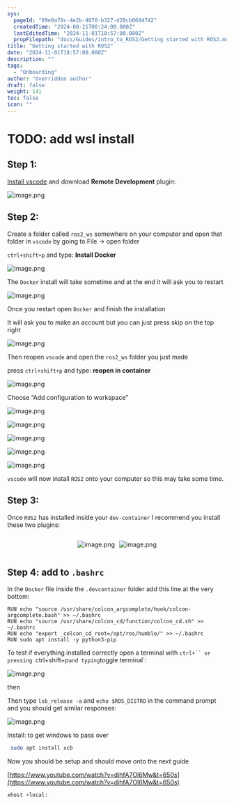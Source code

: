 ```yaml
---
sys:
  pageId: "89e0a78c-4e2b-4070-b327-d28cb0694742"
  createdTime: "2024-08-21T00:24:00.000Z"
  lastEditedTime: "2024-11-01T18:57:00.000Z"
  propFilepath: "docs/Guides/intro_to_ROS2/Getting started with ROS2.md"
title: "Getting started with ROS2"
date: "2024-11-01T18:57:00.000Z"
description: ""
tags:
  - "Onboarding"
author: "Overridden author"
draft: false
weight: 141
toc: false
icon: ""
---
```


# TODO: add wsl install

## Step 1:

[Install vscode](https://code.visualstudio.com/download) and download **Remote Development** plugin:

![image.png](https://prod-files-secure.s3.us-west-2.amazonaws.com/d518164a-d88e-44d1-a4ee-3adb3bd8bce0/efb52993-1881-4a40-b95e-6f020334f022/image.png?X-Amz-Algorithm=AWS4-HMAC-SHA256&X-Amz-Content-Sha256=UNSIGNED-PAYLOAD&X-Amz-Credential=ASIAZI2LB466TU3QUBTF%2F20250303%2Fus-west-2%2Fs3%2Faws4_request&X-Amz-Date=20250303T121445Z&X-Amz-Expires=3600&X-Amz-Security-Token=IQoJb3JpZ2luX2VjEJv%2F%2F%2F%2F%2F%2F%2F%2F%2F%2FwEaCXVzLXdlc3QtMiJHMEUCIFZxdQLVGd3SVoD5%2FkcAcJS%2BtX7sOZQRhoOJCBadM%2F%2B4AiEAp8ksoXVZJeO1WpILpldO3g7lsoNcpkJc5ldIGQ2LVigqiAQI1P%2F%2F%2F%2F%2F%2F%2F%2F%2F%2FARAAGgw2Mzc0MjMxODM4MDUiDDc%2BC%2FeGXVbBcGNKoircA5D5lxDLTyKuoSQT6rGYmM4EU32mVbsOqqSuJeJJQ%2BO%2FtILpBYXjFfLo4GpflT0ye0dJlmgtEnpksBlsfRqqeBnklmXdrmopxtc2SmK5ALbsXiCTh50Os6TgMFwsyMH0%2FxTOPHSgZgzd9Oi1ud5ndckZJCyqCf7Kesqvli1EXuEgP%2BKSKYem96UMIy7TrYAPtlmsY5oNOoyctLZicIN2%2Br1RD%2BWa%2Boog0qJAcqyNKp%2F1Y0RstkN5k8Fn2TrSivZFnY6hf1uyK5o0Kp6CxNDncmK%2FCMsb9ieHJca%2B6lFDM2bRrhCHKBxEeyKLZK0Ms5YDTaPrsiAig%2BALdLrDxM4Qn0NpcQ7RwIbu%2FAPIz6pehgOqbzaPsNYIJmq8OdVzoFM4TIfRlHZD2OqgncdIXmh4ugDAa5uMZwAC0WeBtzrwYnhgx8NspH6B%2F9Z%2F4KLd08ty3Oly88QASaAEtCOgmRNxNr%2FAaro6Hf08W5Dq%2BbgpaQVqDevBrSv8VEroCiLu9xSrMqLxpOXt%2FbyiXFYOxJ33PutuuYvKQQrt56qPllCNX%2BlCGBnLiiJ8dmQhOlwig27KpR7nbWhR0bokMrq1GG4OPxi6Cdj%2Bjs1UV6yoiuUS1fXBJ9KWiQ7k%2BWvWB4u2MKWclr4GOqUBk0QplTiLz2iOyiEFsOxUeRLWTZbEF5oUm0NO1gJW1B72n5jKhOAnt%2BjLGl%2BcFmwNXeJKtRjYtX1ZRRxB5DLskJkcyPKgZgDiJvFgEiHU3Mbnzgly4jOa%2Fa5iUB6RNgBFWvLcMu7UfFlLJMt1YaEs%2FmNuC4bHjryDiWDY8sb5b59geef1bLsNjXt0dfjTBGLx9VlwfOUiZI10ErAvgL1gvJqWuus8&X-Amz-Signature=60cc74046d5c665f68e80deab96ac03489829b0a41224d8c29051b7b900bf97f&X-Amz-SignedHeaders=host&x-id=GetObject)

## Step 2:

Create a folder called `ros2_ws` somewhere on your computer and open that folder in `vscode` by going to File → open folder 

`ctrl+shift+p` and type: **Install Docker**

![image.png](https://prod-files-secure.s3.us-west-2.amazonaws.com/d518164a-d88e-44d1-a4ee-3adb3bd8bce0/2269dc0e-1cd5-47ff-bceb-c04ad9b2eab0/image.png?X-Amz-Algorithm=AWS4-HMAC-SHA256&X-Amz-Content-Sha256=UNSIGNED-PAYLOAD&X-Amz-Credential=ASIAZI2LB466TU3QUBTF%2F20250303%2Fus-west-2%2Fs3%2Faws4_request&X-Amz-Date=20250303T121445Z&X-Amz-Expires=3600&X-Amz-Security-Token=IQoJb3JpZ2luX2VjEJv%2F%2F%2F%2F%2F%2F%2F%2F%2F%2FwEaCXVzLXdlc3QtMiJHMEUCIFZxdQLVGd3SVoD5%2FkcAcJS%2BtX7sOZQRhoOJCBadM%2F%2B4AiEAp8ksoXVZJeO1WpILpldO3g7lsoNcpkJc5ldIGQ2LVigqiAQI1P%2F%2F%2F%2F%2F%2F%2F%2F%2F%2FARAAGgw2Mzc0MjMxODM4MDUiDDc%2BC%2FeGXVbBcGNKoircA5D5lxDLTyKuoSQT6rGYmM4EU32mVbsOqqSuJeJJQ%2BO%2FtILpBYXjFfLo4GpflT0ye0dJlmgtEnpksBlsfRqqeBnklmXdrmopxtc2SmK5ALbsXiCTh50Os6TgMFwsyMH0%2FxTOPHSgZgzd9Oi1ud5ndckZJCyqCf7Kesqvli1EXuEgP%2BKSKYem96UMIy7TrYAPtlmsY5oNOoyctLZicIN2%2Br1RD%2BWa%2Boog0qJAcqyNKp%2F1Y0RstkN5k8Fn2TrSivZFnY6hf1uyK5o0Kp6CxNDncmK%2FCMsb9ieHJca%2B6lFDM2bRrhCHKBxEeyKLZK0Ms5YDTaPrsiAig%2BALdLrDxM4Qn0NpcQ7RwIbu%2FAPIz6pehgOqbzaPsNYIJmq8OdVzoFM4TIfRlHZD2OqgncdIXmh4ugDAa5uMZwAC0WeBtzrwYnhgx8NspH6B%2F9Z%2F4KLd08ty3Oly88QASaAEtCOgmRNxNr%2FAaro6Hf08W5Dq%2BbgpaQVqDevBrSv8VEroCiLu9xSrMqLxpOXt%2FbyiXFYOxJ33PutuuYvKQQrt56qPllCNX%2BlCGBnLiiJ8dmQhOlwig27KpR7nbWhR0bokMrq1GG4OPxi6Cdj%2Bjs1UV6yoiuUS1fXBJ9KWiQ7k%2BWvWB4u2MKWclr4GOqUBk0QplTiLz2iOyiEFsOxUeRLWTZbEF5oUm0NO1gJW1B72n5jKhOAnt%2BjLGl%2BcFmwNXeJKtRjYtX1ZRRxB5DLskJkcyPKgZgDiJvFgEiHU3Mbnzgly4jOa%2Fa5iUB6RNgBFWvLcMu7UfFlLJMt1YaEs%2FmNuC4bHjryDiWDY8sb5b59geef1bLsNjXt0dfjTBGLx9VlwfOUiZI10ErAvgL1gvJqWuus8&X-Amz-Signature=cd8e1d87612dd09bddeefd32aaa6d86944415516153a7c36d286cde4a08d3927&X-Amz-SignedHeaders=host&x-id=GetObject)

The `Docker` install will take sometime and at the end it will ask you to restart

![image.png](https://prod-files-secure.s3.us-west-2.amazonaws.com/d518164a-d88e-44d1-a4ee-3adb3bd8bce0/ed233f78-be33-4b1f-b89c-9c346c0e961e/image.png?X-Amz-Algorithm=AWS4-HMAC-SHA256&X-Amz-Content-Sha256=UNSIGNED-PAYLOAD&X-Amz-Credential=ASIAZI2LB466TU3QUBTF%2F20250303%2Fus-west-2%2Fs3%2Faws4_request&X-Amz-Date=20250303T121445Z&X-Amz-Expires=3600&X-Amz-Security-Token=IQoJb3JpZ2luX2VjEJv%2F%2F%2F%2F%2F%2F%2F%2F%2F%2FwEaCXVzLXdlc3QtMiJHMEUCIFZxdQLVGd3SVoD5%2FkcAcJS%2BtX7sOZQRhoOJCBadM%2F%2B4AiEAp8ksoXVZJeO1WpILpldO3g7lsoNcpkJc5ldIGQ2LVigqiAQI1P%2F%2F%2F%2F%2F%2F%2F%2F%2F%2FARAAGgw2Mzc0MjMxODM4MDUiDDc%2BC%2FeGXVbBcGNKoircA5D5lxDLTyKuoSQT6rGYmM4EU32mVbsOqqSuJeJJQ%2BO%2FtILpBYXjFfLo4GpflT0ye0dJlmgtEnpksBlsfRqqeBnklmXdrmopxtc2SmK5ALbsXiCTh50Os6TgMFwsyMH0%2FxTOPHSgZgzd9Oi1ud5ndckZJCyqCf7Kesqvli1EXuEgP%2BKSKYem96UMIy7TrYAPtlmsY5oNOoyctLZicIN2%2Br1RD%2BWa%2Boog0qJAcqyNKp%2F1Y0RstkN5k8Fn2TrSivZFnY6hf1uyK5o0Kp6CxNDncmK%2FCMsb9ieHJca%2B6lFDM2bRrhCHKBxEeyKLZK0Ms5YDTaPrsiAig%2BALdLrDxM4Qn0NpcQ7RwIbu%2FAPIz6pehgOqbzaPsNYIJmq8OdVzoFM4TIfRlHZD2OqgncdIXmh4ugDAa5uMZwAC0WeBtzrwYnhgx8NspH6B%2F9Z%2F4KLd08ty3Oly88QASaAEtCOgmRNxNr%2FAaro6Hf08W5Dq%2BbgpaQVqDevBrSv8VEroCiLu9xSrMqLxpOXt%2FbyiXFYOxJ33PutuuYvKQQrt56qPllCNX%2BlCGBnLiiJ8dmQhOlwig27KpR7nbWhR0bokMrq1GG4OPxi6Cdj%2Bjs1UV6yoiuUS1fXBJ9KWiQ7k%2BWvWB4u2MKWclr4GOqUBk0QplTiLz2iOyiEFsOxUeRLWTZbEF5oUm0NO1gJW1B72n5jKhOAnt%2BjLGl%2BcFmwNXeJKtRjYtX1ZRRxB5DLskJkcyPKgZgDiJvFgEiHU3Mbnzgly4jOa%2Fa5iUB6RNgBFWvLcMu7UfFlLJMt1YaEs%2FmNuC4bHjryDiWDY8sb5b59geef1bLsNjXt0dfjTBGLx9VlwfOUiZI10ErAvgL1gvJqWuus8&X-Amz-Signature=68dda057591395589f1ca1cd24fd37e9f1c3322fac54e0ed29aea2285f222ba3&X-Amz-SignedHeaders=host&x-id=GetObject)

Once you restart open `Docker` and finish the installation

It will ask you to make an account but you can just press skip on the top right

![image.png](https://prod-files-secure.s3.us-west-2.amazonaws.com/d518164a-d88e-44d1-a4ee-3adb3bd8bce0/21010ad9-1659-4fd9-9f59-9932a09b2a3d/image.png?X-Amz-Algorithm=AWS4-HMAC-SHA256&X-Amz-Content-Sha256=UNSIGNED-PAYLOAD&X-Amz-Credential=ASIAZI2LB466TU3QUBTF%2F20250303%2Fus-west-2%2Fs3%2Faws4_request&X-Amz-Date=20250303T121445Z&X-Amz-Expires=3600&X-Amz-Security-Token=IQoJb3JpZ2luX2VjEJv%2F%2F%2F%2F%2F%2F%2F%2F%2F%2FwEaCXVzLXdlc3QtMiJHMEUCIFZxdQLVGd3SVoD5%2FkcAcJS%2BtX7sOZQRhoOJCBadM%2F%2B4AiEAp8ksoXVZJeO1WpILpldO3g7lsoNcpkJc5ldIGQ2LVigqiAQI1P%2F%2F%2F%2F%2F%2F%2F%2F%2F%2FARAAGgw2Mzc0MjMxODM4MDUiDDc%2BC%2FeGXVbBcGNKoircA5D5lxDLTyKuoSQT6rGYmM4EU32mVbsOqqSuJeJJQ%2BO%2FtILpBYXjFfLo4GpflT0ye0dJlmgtEnpksBlsfRqqeBnklmXdrmopxtc2SmK5ALbsXiCTh50Os6TgMFwsyMH0%2FxTOPHSgZgzd9Oi1ud5ndckZJCyqCf7Kesqvli1EXuEgP%2BKSKYem96UMIy7TrYAPtlmsY5oNOoyctLZicIN2%2Br1RD%2BWa%2Boog0qJAcqyNKp%2F1Y0RstkN5k8Fn2TrSivZFnY6hf1uyK5o0Kp6CxNDncmK%2FCMsb9ieHJca%2B6lFDM2bRrhCHKBxEeyKLZK0Ms5YDTaPrsiAig%2BALdLrDxM4Qn0NpcQ7RwIbu%2FAPIz6pehgOqbzaPsNYIJmq8OdVzoFM4TIfRlHZD2OqgncdIXmh4ugDAa5uMZwAC0WeBtzrwYnhgx8NspH6B%2F9Z%2F4KLd08ty3Oly88QASaAEtCOgmRNxNr%2FAaro6Hf08W5Dq%2BbgpaQVqDevBrSv8VEroCiLu9xSrMqLxpOXt%2FbyiXFYOxJ33PutuuYvKQQrt56qPllCNX%2BlCGBnLiiJ8dmQhOlwig27KpR7nbWhR0bokMrq1GG4OPxi6Cdj%2Bjs1UV6yoiuUS1fXBJ9KWiQ7k%2BWvWB4u2MKWclr4GOqUBk0QplTiLz2iOyiEFsOxUeRLWTZbEF5oUm0NO1gJW1B72n5jKhOAnt%2BjLGl%2BcFmwNXeJKtRjYtX1ZRRxB5DLskJkcyPKgZgDiJvFgEiHU3Mbnzgly4jOa%2Fa5iUB6RNgBFWvLcMu7UfFlLJMt1YaEs%2FmNuC4bHjryDiWDY8sb5b59geef1bLsNjXt0dfjTBGLx9VlwfOUiZI10ErAvgL1gvJqWuus8&X-Amz-Signature=9621d30f26e23cab55b76e76cbc03dda9bf3733e4ff42e2beb92a8da90a54e55&X-Amz-SignedHeaders=host&x-id=GetObject)

Then reopen `vscode` and open the `ros2_ws` folder you just made

press `ctrl+shift+p` and type: **reopen in container**

![image.png](https://prod-files-secure.s3.us-west-2.amazonaws.com/d518164a-d88e-44d1-a4ee-3adb3bd8bce0/4e93b8c2-41ad-488c-8095-c74205196118/image.png?X-Amz-Algorithm=AWS4-HMAC-SHA256&X-Amz-Content-Sha256=UNSIGNED-PAYLOAD&X-Amz-Credential=ASIAZI2LB466TU3QUBTF%2F20250303%2Fus-west-2%2Fs3%2Faws4_request&X-Amz-Date=20250303T121445Z&X-Amz-Expires=3600&X-Amz-Security-Token=IQoJb3JpZ2luX2VjEJv%2F%2F%2F%2F%2F%2F%2F%2F%2F%2FwEaCXVzLXdlc3QtMiJHMEUCIFZxdQLVGd3SVoD5%2FkcAcJS%2BtX7sOZQRhoOJCBadM%2F%2B4AiEAp8ksoXVZJeO1WpILpldO3g7lsoNcpkJc5ldIGQ2LVigqiAQI1P%2F%2F%2F%2F%2F%2F%2F%2F%2F%2FARAAGgw2Mzc0MjMxODM4MDUiDDc%2BC%2FeGXVbBcGNKoircA5D5lxDLTyKuoSQT6rGYmM4EU32mVbsOqqSuJeJJQ%2BO%2FtILpBYXjFfLo4GpflT0ye0dJlmgtEnpksBlsfRqqeBnklmXdrmopxtc2SmK5ALbsXiCTh50Os6TgMFwsyMH0%2FxTOPHSgZgzd9Oi1ud5ndckZJCyqCf7Kesqvli1EXuEgP%2BKSKYem96UMIy7TrYAPtlmsY5oNOoyctLZicIN2%2Br1RD%2BWa%2Boog0qJAcqyNKp%2F1Y0RstkN5k8Fn2TrSivZFnY6hf1uyK5o0Kp6CxNDncmK%2FCMsb9ieHJca%2B6lFDM2bRrhCHKBxEeyKLZK0Ms5YDTaPrsiAig%2BALdLrDxM4Qn0NpcQ7RwIbu%2FAPIz6pehgOqbzaPsNYIJmq8OdVzoFM4TIfRlHZD2OqgncdIXmh4ugDAa5uMZwAC0WeBtzrwYnhgx8NspH6B%2F9Z%2F4KLd08ty3Oly88QASaAEtCOgmRNxNr%2FAaro6Hf08W5Dq%2BbgpaQVqDevBrSv8VEroCiLu9xSrMqLxpOXt%2FbyiXFYOxJ33PutuuYvKQQrt56qPllCNX%2BlCGBnLiiJ8dmQhOlwig27KpR7nbWhR0bokMrq1GG4OPxi6Cdj%2Bjs1UV6yoiuUS1fXBJ9KWiQ7k%2BWvWB4u2MKWclr4GOqUBk0QplTiLz2iOyiEFsOxUeRLWTZbEF5oUm0NO1gJW1B72n5jKhOAnt%2BjLGl%2BcFmwNXeJKtRjYtX1ZRRxB5DLskJkcyPKgZgDiJvFgEiHU3Mbnzgly4jOa%2Fa5iUB6RNgBFWvLcMu7UfFlLJMt1YaEs%2FmNuC4bHjryDiWDY8sb5b59geef1bLsNjXt0dfjTBGLx9VlwfOUiZI10ErAvgL1gvJqWuus8&X-Amz-Signature=7038406670f8afae27bb4a9e09e25bb2140197033de581a69620203f4677cda2&X-Amz-SignedHeaders=host&x-id=GetObject)

Choose “Add configuration to workspace”

![image.png](https://prod-files-secure.s3.us-west-2.amazonaws.com/d518164a-d88e-44d1-a4ee-3adb3bd8bce0/9560b282-5060-4989-ba37-97e7b2c22476/image.png?X-Amz-Algorithm=AWS4-HMAC-SHA256&X-Amz-Content-Sha256=UNSIGNED-PAYLOAD&X-Amz-Credential=ASIAZI2LB466TU3QUBTF%2F20250303%2Fus-west-2%2Fs3%2Faws4_request&X-Amz-Date=20250303T121445Z&X-Amz-Expires=3600&X-Amz-Security-Token=IQoJb3JpZ2luX2VjEJv%2F%2F%2F%2F%2F%2F%2F%2F%2F%2FwEaCXVzLXdlc3QtMiJHMEUCIFZxdQLVGd3SVoD5%2FkcAcJS%2BtX7sOZQRhoOJCBadM%2F%2B4AiEAp8ksoXVZJeO1WpILpldO3g7lsoNcpkJc5ldIGQ2LVigqiAQI1P%2F%2F%2F%2F%2F%2F%2F%2F%2F%2FARAAGgw2Mzc0MjMxODM4MDUiDDc%2BC%2FeGXVbBcGNKoircA5D5lxDLTyKuoSQT6rGYmM4EU32mVbsOqqSuJeJJQ%2BO%2FtILpBYXjFfLo4GpflT0ye0dJlmgtEnpksBlsfRqqeBnklmXdrmopxtc2SmK5ALbsXiCTh50Os6TgMFwsyMH0%2FxTOPHSgZgzd9Oi1ud5ndckZJCyqCf7Kesqvli1EXuEgP%2BKSKYem96UMIy7TrYAPtlmsY5oNOoyctLZicIN2%2Br1RD%2BWa%2Boog0qJAcqyNKp%2F1Y0RstkN5k8Fn2TrSivZFnY6hf1uyK5o0Kp6CxNDncmK%2FCMsb9ieHJca%2B6lFDM2bRrhCHKBxEeyKLZK0Ms5YDTaPrsiAig%2BALdLrDxM4Qn0NpcQ7RwIbu%2FAPIz6pehgOqbzaPsNYIJmq8OdVzoFM4TIfRlHZD2OqgncdIXmh4ugDAa5uMZwAC0WeBtzrwYnhgx8NspH6B%2F9Z%2F4KLd08ty3Oly88QASaAEtCOgmRNxNr%2FAaro6Hf08W5Dq%2BbgpaQVqDevBrSv8VEroCiLu9xSrMqLxpOXt%2FbyiXFYOxJ33PutuuYvKQQrt56qPllCNX%2BlCGBnLiiJ8dmQhOlwig27KpR7nbWhR0bokMrq1GG4OPxi6Cdj%2Bjs1UV6yoiuUS1fXBJ9KWiQ7k%2BWvWB4u2MKWclr4GOqUBk0QplTiLz2iOyiEFsOxUeRLWTZbEF5oUm0NO1gJW1B72n5jKhOAnt%2BjLGl%2BcFmwNXeJKtRjYtX1ZRRxB5DLskJkcyPKgZgDiJvFgEiHU3Mbnzgly4jOa%2Fa5iUB6RNgBFWvLcMu7UfFlLJMt1YaEs%2FmNuC4bHjryDiWDY8sb5b59geef1bLsNjXt0dfjTBGLx9VlwfOUiZI10ErAvgL1gvJqWuus8&X-Amz-Signature=66e8a9b2d398ed4c10a89a31e9f96bbe3f573b11117ebf76f3d669d13ad5d281&X-Amz-SignedHeaders=host&x-id=GetObject)

![image.png](https://prod-files-secure.s3.us-west-2.amazonaws.com/d518164a-d88e-44d1-a4ee-3adb3bd8bce0/2ee63f81-886b-48e8-a553-dc6e5eac99e4/image.png?X-Amz-Algorithm=AWS4-HMAC-SHA256&X-Amz-Content-Sha256=UNSIGNED-PAYLOAD&X-Amz-Credential=ASIAZI2LB466TU3QUBTF%2F20250303%2Fus-west-2%2Fs3%2Faws4_request&X-Amz-Date=20250303T121445Z&X-Amz-Expires=3600&X-Amz-Security-Token=IQoJb3JpZ2luX2VjEJv%2F%2F%2F%2F%2F%2F%2F%2F%2F%2FwEaCXVzLXdlc3QtMiJHMEUCIFZxdQLVGd3SVoD5%2FkcAcJS%2BtX7sOZQRhoOJCBadM%2F%2B4AiEAp8ksoXVZJeO1WpILpldO3g7lsoNcpkJc5ldIGQ2LVigqiAQI1P%2F%2F%2F%2F%2F%2F%2F%2F%2F%2FARAAGgw2Mzc0MjMxODM4MDUiDDc%2BC%2FeGXVbBcGNKoircA5D5lxDLTyKuoSQT6rGYmM4EU32mVbsOqqSuJeJJQ%2BO%2FtILpBYXjFfLo4GpflT0ye0dJlmgtEnpksBlsfRqqeBnklmXdrmopxtc2SmK5ALbsXiCTh50Os6TgMFwsyMH0%2FxTOPHSgZgzd9Oi1ud5ndckZJCyqCf7Kesqvli1EXuEgP%2BKSKYem96UMIy7TrYAPtlmsY5oNOoyctLZicIN2%2Br1RD%2BWa%2Boog0qJAcqyNKp%2F1Y0RstkN5k8Fn2TrSivZFnY6hf1uyK5o0Kp6CxNDncmK%2FCMsb9ieHJca%2B6lFDM2bRrhCHKBxEeyKLZK0Ms5YDTaPrsiAig%2BALdLrDxM4Qn0NpcQ7RwIbu%2FAPIz6pehgOqbzaPsNYIJmq8OdVzoFM4TIfRlHZD2OqgncdIXmh4ugDAa5uMZwAC0WeBtzrwYnhgx8NspH6B%2F9Z%2F4KLd08ty3Oly88QASaAEtCOgmRNxNr%2FAaro6Hf08W5Dq%2BbgpaQVqDevBrSv8VEroCiLu9xSrMqLxpOXt%2FbyiXFYOxJ33PutuuYvKQQrt56qPllCNX%2BlCGBnLiiJ8dmQhOlwig27KpR7nbWhR0bokMrq1GG4OPxi6Cdj%2Bjs1UV6yoiuUS1fXBJ9KWiQ7k%2BWvWB4u2MKWclr4GOqUBk0QplTiLz2iOyiEFsOxUeRLWTZbEF5oUm0NO1gJW1B72n5jKhOAnt%2BjLGl%2BcFmwNXeJKtRjYtX1ZRRxB5DLskJkcyPKgZgDiJvFgEiHU3Mbnzgly4jOa%2Fa5iUB6RNgBFWvLcMu7UfFlLJMt1YaEs%2FmNuC4bHjryDiWDY8sb5b59geef1bLsNjXt0dfjTBGLx9VlwfOUiZI10ErAvgL1gvJqWuus8&X-Amz-Signature=9999eb432d81d79011abac9ca291c8b25f679a26437bc990a6d2b20cfb2c28f0&X-Amz-SignedHeaders=host&x-id=GetObject)

![image.png](https://prod-files-secure.s3.us-west-2.amazonaws.com/d518164a-d88e-44d1-a4ee-3adb3bd8bce0/ae1580b2-b048-407e-aed9-b584224a7a04/image.png?X-Amz-Algorithm=AWS4-HMAC-SHA256&X-Amz-Content-Sha256=UNSIGNED-PAYLOAD&X-Amz-Credential=ASIAZI2LB466TU3QUBTF%2F20250303%2Fus-west-2%2Fs3%2Faws4_request&X-Amz-Date=20250303T121445Z&X-Amz-Expires=3600&X-Amz-Security-Token=IQoJb3JpZ2luX2VjEJv%2F%2F%2F%2F%2F%2F%2F%2F%2F%2FwEaCXVzLXdlc3QtMiJHMEUCIFZxdQLVGd3SVoD5%2FkcAcJS%2BtX7sOZQRhoOJCBadM%2F%2B4AiEAp8ksoXVZJeO1WpILpldO3g7lsoNcpkJc5ldIGQ2LVigqiAQI1P%2F%2F%2F%2F%2F%2F%2F%2F%2F%2FARAAGgw2Mzc0MjMxODM4MDUiDDc%2BC%2FeGXVbBcGNKoircA5D5lxDLTyKuoSQT6rGYmM4EU32mVbsOqqSuJeJJQ%2BO%2FtILpBYXjFfLo4GpflT0ye0dJlmgtEnpksBlsfRqqeBnklmXdrmopxtc2SmK5ALbsXiCTh50Os6TgMFwsyMH0%2FxTOPHSgZgzd9Oi1ud5ndckZJCyqCf7Kesqvli1EXuEgP%2BKSKYem96UMIy7TrYAPtlmsY5oNOoyctLZicIN2%2Br1RD%2BWa%2Boog0qJAcqyNKp%2F1Y0RstkN5k8Fn2TrSivZFnY6hf1uyK5o0Kp6CxNDncmK%2FCMsb9ieHJca%2B6lFDM2bRrhCHKBxEeyKLZK0Ms5YDTaPrsiAig%2BALdLrDxM4Qn0NpcQ7RwIbu%2FAPIz6pehgOqbzaPsNYIJmq8OdVzoFM4TIfRlHZD2OqgncdIXmh4ugDAa5uMZwAC0WeBtzrwYnhgx8NspH6B%2F9Z%2F4KLd08ty3Oly88QASaAEtCOgmRNxNr%2FAaro6Hf08W5Dq%2BbgpaQVqDevBrSv8VEroCiLu9xSrMqLxpOXt%2FbyiXFYOxJ33PutuuYvKQQrt56qPllCNX%2BlCGBnLiiJ8dmQhOlwig27KpR7nbWhR0bokMrq1GG4OPxi6Cdj%2Bjs1UV6yoiuUS1fXBJ9KWiQ7k%2BWvWB4u2MKWclr4GOqUBk0QplTiLz2iOyiEFsOxUeRLWTZbEF5oUm0NO1gJW1B72n5jKhOAnt%2BjLGl%2BcFmwNXeJKtRjYtX1ZRRxB5DLskJkcyPKgZgDiJvFgEiHU3Mbnzgly4jOa%2Fa5iUB6RNgBFWvLcMu7UfFlLJMt1YaEs%2FmNuC4bHjryDiWDY8sb5b59geef1bLsNjXt0dfjTBGLx9VlwfOUiZI10ErAvgL1gvJqWuus8&X-Amz-Signature=277a9d4d972dc5043953488ffd2a7f95d41b6027a11edc3d609f40cfc7adf27f&X-Amz-SignedHeaders=host&x-id=GetObject)

![image.png](https://prod-files-secure.s3.us-west-2.amazonaws.com/d518164a-d88e-44d1-a4ee-3adb3bd8bce0/53255b28-f75e-430f-b9e3-c0ac8577e42b/image.png?X-Amz-Algorithm=AWS4-HMAC-SHA256&X-Amz-Content-Sha256=UNSIGNED-PAYLOAD&X-Amz-Credential=ASIAZI2LB466TU3QUBTF%2F20250303%2Fus-west-2%2Fs3%2Faws4_request&X-Amz-Date=20250303T121445Z&X-Amz-Expires=3600&X-Amz-Security-Token=IQoJb3JpZ2luX2VjEJv%2F%2F%2F%2F%2F%2F%2F%2F%2F%2FwEaCXVzLXdlc3QtMiJHMEUCIFZxdQLVGd3SVoD5%2FkcAcJS%2BtX7sOZQRhoOJCBadM%2F%2B4AiEAp8ksoXVZJeO1WpILpldO3g7lsoNcpkJc5ldIGQ2LVigqiAQI1P%2F%2F%2F%2F%2F%2F%2F%2F%2F%2FARAAGgw2Mzc0MjMxODM4MDUiDDc%2BC%2FeGXVbBcGNKoircA5D5lxDLTyKuoSQT6rGYmM4EU32mVbsOqqSuJeJJQ%2BO%2FtILpBYXjFfLo4GpflT0ye0dJlmgtEnpksBlsfRqqeBnklmXdrmopxtc2SmK5ALbsXiCTh50Os6TgMFwsyMH0%2FxTOPHSgZgzd9Oi1ud5ndckZJCyqCf7Kesqvli1EXuEgP%2BKSKYem96UMIy7TrYAPtlmsY5oNOoyctLZicIN2%2Br1RD%2BWa%2Boog0qJAcqyNKp%2F1Y0RstkN5k8Fn2TrSivZFnY6hf1uyK5o0Kp6CxNDncmK%2FCMsb9ieHJca%2B6lFDM2bRrhCHKBxEeyKLZK0Ms5YDTaPrsiAig%2BALdLrDxM4Qn0NpcQ7RwIbu%2FAPIz6pehgOqbzaPsNYIJmq8OdVzoFM4TIfRlHZD2OqgncdIXmh4ugDAa5uMZwAC0WeBtzrwYnhgx8NspH6B%2F9Z%2F4KLd08ty3Oly88QASaAEtCOgmRNxNr%2FAaro6Hf08W5Dq%2BbgpaQVqDevBrSv8VEroCiLu9xSrMqLxpOXt%2FbyiXFYOxJ33PutuuYvKQQrt56qPllCNX%2BlCGBnLiiJ8dmQhOlwig27KpR7nbWhR0bokMrq1GG4OPxi6Cdj%2Bjs1UV6yoiuUS1fXBJ9KWiQ7k%2BWvWB4u2MKWclr4GOqUBk0QplTiLz2iOyiEFsOxUeRLWTZbEF5oUm0NO1gJW1B72n5jKhOAnt%2BjLGl%2BcFmwNXeJKtRjYtX1ZRRxB5DLskJkcyPKgZgDiJvFgEiHU3Mbnzgly4jOa%2Fa5iUB6RNgBFWvLcMu7UfFlLJMt1YaEs%2FmNuC4bHjryDiWDY8sb5b59geef1bLsNjXt0dfjTBGLx9VlwfOUiZI10ErAvgL1gvJqWuus8&X-Amz-Signature=b132140ad31badf0d9bb3258a288f58d3423e1e3167a7507dcbbd90ff33eed01&X-Amz-SignedHeaders=host&x-id=GetObject)

![image.png](https://prod-files-secure.s3.us-west-2.amazonaws.com/d518164a-d88e-44d1-a4ee-3adb3bd8bce0/7c562767-5af9-4ffb-97d1-327bcdf4ee00/image.png?X-Amz-Algorithm=AWS4-HMAC-SHA256&X-Amz-Content-Sha256=UNSIGNED-PAYLOAD&X-Amz-Credential=ASIAZI2LB466TU3QUBTF%2F20250303%2Fus-west-2%2Fs3%2Faws4_request&X-Amz-Date=20250303T121445Z&X-Amz-Expires=3600&X-Amz-Security-Token=IQoJb3JpZ2luX2VjEJv%2F%2F%2F%2F%2F%2F%2F%2F%2F%2FwEaCXVzLXdlc3QtMiJHMEUCIFZxdQLVGd3SVoD5%2FkcAcJS%2BtX7sOZQRhoOJCBadM%2F%2B4AiEAp8ksoXVZJeO1WpILpldO3g7lsoNcpkJc5ldIGQ2LVigqiAQI1P%2F%2F%2F%2F%2F%2F%2F%2F%2F%2FARAAGgw2Mzc0MjMxODM4MDUiDDc%2BC%2FeGXVbBcGNKoircA5D5lxDLTyKuoSQT6rGYmM4EU32mVbsOqqSuJeJJQ%2BO%2FtILpBYXjFfLo4GpflT0ye0dJlmgtEnpksBlsfRqqeBnklmXdrmopxtc2SmK5ALbsXiCTh50Os6TgMFwsyMH0%2FxTOPHSgZgzd9Oi1ud5ndckZJCyqCf7Kesqvli1EXuEgP%2BKSKYem96UMIy7TrYAPtlmsY5oNOoyctLZicIN2%2Br1RD%2BWa%2Boog0qJAcqyNKp%2F1Y0RstkN5k8Fn2TrSivZFnY6hf1uyK5o0Kp6CxNDncmK%2FCMsb9ieHJca%2B6lFDM2bRrhCHKBxEeyKLZK0Ms5YDTaPrsiAig%2BALdLrDxM4Qn0NpcQ7RwIbu%2FAPIz6pehgOqbzaPsNYIJmq8OdVzoFM4TIfRlHZD2OqgncdIXmh4ugDAa5uMZwAC0WeBtzrwYnhgx8NspH6B%2F9Z%2F4KLd08ty3Oly88QASaAEtCOgmRNxNr%2FAaro6Hf08W5Dq%2BbgpaQVqDevBrSv8VEroCiLu9xSrMqLxpOXt%2FbyiXFYOxJ33PutuuYvKQQrt56qPllCNX%2BlCGBnLiiJ8dmQhOlwig27KpR7nbWhR0bokMrq1GG4OPxi6Cdj%2Bjs1UV6yoiuUS1fXBJ9KWiQ7k%2BWvWB4u2MKWclr4GOqUBk0QplTiLz2iOyiEFsOxUeRLWTZbEF5oUm0NO1gJW1B72n5jKhOAnt%2BjLGl%2BcFmwNXeJKtRjYtX1ZRRxB5DLskJkcyPKgZgDiJvFgEiHU3Mbnzgly4jOa%2Fa5iUB6RNgBFWvLcMu7UfFlLJMt1YaEs%2FmNuC4bHjryDiWDY8sb5b59geef1bLsNjXt0dfjTBGLx9VlwfOUiZI10ErAvgL1gvJqWuus8&X-Amz-Signature=1de28f999ee2803e690d613c5fb9c208a49320c61db7d4c8b96b5a93eba17247&X-Amz-SignedHeaders=host&x-id=GetObject)

`vscode` will now install `ROS2` onto your computer so this may take some time.

## Step 3:

Once `ROS2` has installed inside your `dev-container` I recommend you install these two plugins:

<div style="display: flex;flex-direction: row; column-gap:10px; max-width: 630px;justify-content: center;">
<div>

![image.png](https://prod-files-secure.s3.us-west-2.amazonaws.com/d518164a-d88e-44d1-a4ee-3adb3bd8bce0/3fc3d550-5a54-4ba1-ba6b-faa01cdb7369/image.png?X-Amz-Algorithm=AWS4-HMAC-SHA256&X-Amz-Content-Sha256=UNSIGNED-PAYLOAD&X-Amz-Credential=ASIAZI2LB4664VJDIYGM%2F20250303%2Fus-west-2%2Fs3%2Faws4_request&X-Amz-Date=20250303T121448Z&X-Amz-Expires=3600&X-Amz-Security-Token=IQoJb3JpZ2luX2VjEJv%2F%2F%2F%2F%2F%2F%2F%2F%2F%2FwEaCXVzLXdlc3QtMiJHMEUCIHl%2Bqo5LAg0P43tR1hdsABpRUBhQ1MyRGGVmUzMVVzgPAiEAyHfBzutJf0q6EPEFFZbkKew38hqcnR0QP2wk2ZB8pyoqiAQI1P%2F%2F%2F%2F%2F%2F%2F%2F%2F%2FARAAGgw2Mzc0MjMxODM4MDUiDLbDqIMfMo5VM%2FCtvCrcAwQg%2FUjZNX4RsiXGgkGzMjgPa%2BWNgv1Oq3aYb37yAvwOaI4O3%2FWkcu5ee9J5XYn7Fj7Ebdjwd%2BrVu5%2ByCuIWkUr1GL2u1kCwrLsf2GYmHL6CvhmHvXMbqC9e6oTK7fFK8l2WM%2FTFm7ODF5d6M91cELv9%2BUd%2F%2B0pkdFExKruT27WgsLDjbnftRUW3%2FAzTq3RM%2BGhgTwyjKljMErJCWktFPv47PCWxZZNCcsfTK5lVsQy%2FWevNcWjAs39lz%2Fr%2Fv5Mxl8FRRmUCGl0p%2F0i7qDKBH0pv7AQ0QQ9IF4akjoj2%2BbAXCJgQ8h8cVFix%2FPjBAPfsfhybLox2gBnPk%2FYnWzVm9NXV6UoilOGZOioiBc8rsq555XNsY5baWS0o4gdl4JbfCPIZzaeIFCIcDj8BHqFnIhvzidZYClcVyd6zfTWumSRqBZNQGvDebZOvcXeyF39Nze7UdHFjCKoqLAfgIEtirdht8D7lyV8L7BnBu%2B97dfLw50FYmufxbYzwwtfmRrDQrrMdqFrHQ1nYqqztSmzBX5os3qhM8l3dhR45xMW5FCsbv%2BOupnESOj%2Ficv5QvXGIAkYsq26dNBx9JNukoTF3x5PYbrLf2Ezczw9Dr1Gd8%2FBbC6a4Xv%2FVKrvTn8q2MJ2clr4GOqUBQIfHjvUtC1ToyZ61sjxQNTUtpmAc7SdbIQRMpVGDyLgaad2D7HdY2s9%2BaYna79F4DFtmPv9%2FP8EXhm1FHcim6aCtTrmqg6%2FjIEXYkwadPA7fe4CdH6%2BadFLS7GYsjE8OjWoAmz93SDXc0H5YvaROaNtLBS5%2F5s8kF4vcmrQYZn3M0QndQMfrGo8Y2SpbqkevAX4s5FVpitvmytlfn90QM08FYN%2F4&X-Amz-Signature=5e92fea312f0cc6a2cec24209b65f537748c79e2932a684de760da44fcd84252&X-Amz-SignedHeaders=host&x-id=GetObject)

</div>
<div>

![image.png](https://prod-files-secure.s3.us-west-2.amazonaws.com/d518164a-d88e-44d1-a4ee-3adb3bd8bce0/d994cc66-13c2-4093-a5a3-f84cf4601a82/image.png?X-Amz-Algorithm=AWS4-HMAC-SHA256&X-Amz-Content-Sha256=UNSIGNED-PAYLOAD&X-Amz-Credential=ASIAZI2LB4663VJXEMHL%2F20250303%2Fus-west-2%2Fs3%2Faws4_request&X-Amz-Date=20250303T121449Z&X-Amz-Expires=3600&X-Amz-Security-Token=IQoJb3JpZ2luX2VjEJv%2F%2F%2F%2F%2F%2F%2F%2F%2F%2FwEaCXVzLXdlc3QtMiJGMEQCIGVmtCDgHySHsv0BE%2F8Yu4cdVCeDlRUV4RpCaWNe1KAQAiA0J9U80%2BOXENKYs%2BaZcKwr58%2Fmort7bUk21p4KfLpVtCqIBAjU%2F%2F%2F%2F%2F%2F%2F%2F%2F%2F8BEAAaDDYzNzQyMzE4MzgwNSIMVcUwSzAZzm%2BXgFB3KtwDQwyEsX8Gu728NGYMSlVWleJ9UJEdpUM6queQOTaYwjG4z7uxrpOl73qyDjgXVgSpXJWN8NWP3hLQhOoKXGCHKD5WLazdfExCphdAz33gtz47VYKWQ%2BXwB2ysf4NkFoAUXMitzDT5WaJL3bRLb0YOEhLQwxOec0iS0wudmeMF1SgyGQeFt06p163oqCwP1kZSKB3DMu558aswppflgQ8OV4szVgKSotYP1PpgmwM5%2FyVgkiG4fNR0uUMVM%2FzTSf56tG7MR8719urFv6sgee9SsrmRG4PkTGH6Pmzzn7XOxaV2JA4QXW1rOFW2Ed6OSG2xGVoObbeEOlQMax4HwzrFz0XFk6xehOlMvo%2FV0h8x1884K695%2BIDxvT6v6kQ%2B2KFF%2FoPlFAPhcWTwNQvr%2Bc0Vz7IZqgCE4FTBxqRS6ZyxIbwdOURIX6Mpgzy3PHL2EmlgNTzZMYXlfywdGpaAbfCDUQ5NhPjAC5Cxy2CfS8rXwG57wZaJIbY3%2FCo4RDCR5qan%2BTajYPtS93bfBRmzy%2Fd6%2BujFCDLaMs43r1tvJubGYGdFuys%2BkSt%2BBVgt4e5hJwO%2FtpdcRGn50P8sVHdNO1RvnF1Gkbdbm0xwpoqos4DRPoAE00IRqSky1EE%2BZHEwmJyWvgY6pgFwDQEQLD5aksR2jiYI495jjxopNikG1ki32wbp%2BZXYNXhtPbPwcIcjn8QnfhFE0rfJrMadey3TSaI9knxCXRJ5m7JZPN%2BRwH1cBcNvlfUmuk97s4GhGg728ugO6fshQoEKfkra%2B3yn%2B3%2Br6PTDq3JTLwfHzb5T2M81eIKRbMihcPL4x62tFHiOz0t5%2FumgjHoUvP8caqMrKBJ%2BG%2BK9NUExTNmtZyTQ&X-Amz-Signature=6c4505ad32dba21711e62640fd7c929bb77c7750006e0893ac45d68d5e33e16a&X-Amz-SignedHeaders=host&x-id=GetObject)

</div>
</div>

## Step 4: add to `.bashrc`

In the `Docker` file inside the `.devcontainer` folder add this line at the very bottom: 

```docker
RUN echo "source /usr/share/colcon_argcomplete/hook/colcon-argcomplete.bash" >> ~/.bashrc
RUN echo "source /usr/share/colcon_cd/function/colcon_cd.sh" >> ~/.bashrc
RUN echo "export _colcon_cd_root=/opt/ros/humble/" >> ~/.bashrc
RUN sudo apt install -y python3-pip 
```

To test if everything installed correctly open a terminal with `ctrl+`` or pressing `ctrl+shift+p` and typing `toggle terminal`:

![image.png](https://prod-files-secure.s3.us-west-2.amazonaws.com/d518164a-d88e-44d1-a4ee-3adb3bd8bce0/6a4943d8-b04e-4c02-9a58-775f3384d1a5/image.png?X-Amz-Algorithm=AWS4-HMAC-SHA256&X-Amz-Content-Sha256=UNSIGNED-PAYLOAD&X-Amz-Credential=ASIAZI2LB466TU3QUBTF%2F20250303%2Fus-west-2%2Fs3%2Faws4_request&X-Amz-Date=20250303T121445Z&X-Amz-Expires=3600&X-Amz-Security-Token=IQoJb3JpZ2luX2VjEJv%2F%2F%2F%2F%2F%2F%2F%2F%2F%2FwEaCXVzLXdlc3QtMiJHMEUCIFZxdQLVGd3SVoD5%2FkcAcJS%2BtX7sOZQRhoOJCBadM%2F%2B4AiEAp8ksoXVZJeO1WpILpldO3g7lsoNcpkJc5ldIGQ2LVigqiAQI1P%2F%2F%2F%2F%2F%2F%2F%2F%2F%2FARAAGgw2Mzc0MjMxODM4MDUiDDc%2BC%2FeGXVbBcGNKoircA5D5lxDLTyKuoSQT6rGYmM4EU32mVbsOqqSuJeJJQ%2BO%2FtILpBYXjFfLo4GpflT0ye0dJlmgtEnpksBlsfRqqeBnklmXdrmopxtc2SmK5ALbsXiCTh50Os6TgMFwsyMH0%2FxTOPHSgZgzd9Oi1ud5ndckZJCyqCf7Kesqvli1EXuEgP%2BKSKYem96UMIy7TrYAPtlmsY5oNOoyctLZicIN2%2Br1RD%2BWa%2Boog0qJAcqyNKp%2F1Y0RstkN5k8Fn2TrSivZFnY6hf1uyK5o0Kp6CxNDncmK%2FCMsb9ieHJca%2B6lFDM2bRrhCHKBxEeyKLZK0Ms5YDTaPrsiAig%2BALdLrDxM4Qn0NpcQ7RwIbu%2FAPIz6pehgOqbzaPsNYIJmq8OdVzoFM4TIfRlHZD2OqgncdIXmh4ugDAa5uMZwAC0WeBtzrwYnhgx8NspH6B%2F9Z%2F4KLd08ty3Oly88QASaAEtCOgmRNxNr%2FAaro6Hf08W5Dq%2BbgpaQVqDevBrSv8VEroCiLu9xSrMqLxpOXt%2FbyiXFYOxJ33PutuuYvKQQrt56qPllCNX%2BlCGBnLiiJ8dmQhOlwig27KpR7nbWhR0bokMrq1GG4OPxi6Cdj%2Bjs1UV6yoiuUS1fXBJ9KWiQ7k%2BWvWB4u2MKWclr4GOqUBk0QplTiLz2iOyiEFsOxUeRLWTZbEF5oUm0NO1gJW1B72n5jKhOAnt%2BjLGl%2BcFmwNXeJKtRjYtX1ZRRxB5DLskJkcyPKgZgDiJvFgEiHU3Mbnzgly4jOa%2Fa5iUB6RNgBFWvLcMu7UfFlLJMt1YaEs%2FmNuC4bHjryDiWDY8sb5b59geef1bLsNjXt0dfjTBGLx9VlwfOUiZI10ErAvgL1gvJqWuus8&X-Amz-Signature=8c62f68ed56406e6c46ae44a783123d53c6df148fd8ec0c293b1aa3c0c21f267&X-Amz-SignedHeaders=host&x-id=GetObject)

then 

Then type `lsb_release -a` and `echo $ROS_DISTRO` in the command prompt and you should get similar responses:

![image.png](https://prod-files-secure.s3.us-west-2.amazonaws.com/d518164a-d88e-44d1-a4ee-3adb3bd8bce0/3e635dec-a805-4e85-8b9e-d000e5b71a4e/image.png?X-Amz-Algorithm=AWS4-HMAC-SHA256&X-Amz-Content-Sha256=UNSIGNED-PAYLOAD&X-Amz-Credential=ASIAZI2LB466TU3QUBTF%2F20250303%2Fus-west-2%2Fs3%2Faws4_request&X-Amz-Date=20250303T121445Z&X-Amz-Expires=3600&X-Amz-Security-Token=IQoJb3JpZ2luX2VjEJv%2F%2F%2F%2F%2F%2F%2F%2F%2F%2FwEaCXVzLXdlc3QtMiJHMEUCIFZxdQLVGd3SVoD5%2FkcAcJS%2BtX7sOZQRhoOJCBadM%2F%2B4AiEAp8ksoXVZJeO1WpILpldO3g7lsoNcpkJc5ldIGQ2LVigqiAQI1P%2F%2F%2F%2F%2F%2F%2F%2F%2F%2FARAAGgw2Mzc0MjMxODM4MDUiDDc%2BC%2FeGXVbBcGNKoircA5D5lxDLTyKuoSQT6rGYmM4EU32mVbsOqqSuJeJJQ%2BO%2FtILpBYXjFfLo4GpflT0ye0dJlmgtEnpksBlsfRqqeBnklmXdrmopxtc2SmK5ALbsXiCTh50Os6TgMFwsyMH0%2FxTOPHSgZgzd9Oi1ud5ndckZJCyqCf7Kesqvli1EXuEgP%2BKSKYem96UMIy7TrYAPtlmsY5oNOoyctLZicIN2%2Br1RD%2BWa%2Boog0qJAcqyNKp%2F1Y0RstkN5k8Fn2TrSivZFnY6hf1uyK5o0Kp6CxNDncmK%2FCMsb9ieHJca%2B6lFDM2bRrhCHKBxEeyKLZK0Ms5YDTaPrsiAig%2BALdLrDxM4Qn0NpcQ7RwIbu%2FAPIz6pehgOqbzaPsNYIJmq8OdVzoFM4TIfRlHZD2OqgncdIXmh4ugDAa5uMZwAC0WeBtzrwYnhgx8NspH6B%2F9Z%2F4KLd08ty3Oly88QASaAEtCOgmRNxNr%2FAaro6Hf08W5Dq%2BbgpaQVqDevBrSv8VEroCiLu9xSrMqLxpOXt%2FbyiXFYOxJ33PutuuYvKQQrt56qPllCNX%2BlCGBnLiiJ8dmQhOlwig27KpR7nbWhR0bokMrq1GG4OPxi6Cdj%2Bjs1UV6yoiuUS1fXBJ9KWiQ7k%2BWvWB4u2MKWclr4GOqUBk0QplTiLz2iOyiEFsOxUeRLWTZbEF5oUm0NO1gJW1B72n5jKhOAnt%2BjLGl%2BcFmwNXeJKtRjYtX1ZRRxB5DLskJkcyPKgZgDiJvFgEiHU3Mbnzgly4jOa%2Fa5iUB6RNgBFWvLcMu7UfFlLJMt1YaEs%2FmNuC4bHjryDiWDY8sb5b59geef1bLsNjXt0dfjTBGLx9VlwfOUiZI10ErAvgL1gvJqWuus8&X-Amz-Signature=3257111572d17e07896787bc3968a955baf8c96c3b6ffa621430f4be187e1f66&X-Amz-SignedHeaders=host&x-id=GetObject)

Install:  to get windows to pass over

```bash
 sudo apt install xcb
```

Now you should be setup and should move onto the next guide 

[https://www.youtube.com/watch?v=dihfA7Ol6Mw&t=650s](https://www.youtube.com/watch?v=dihfA7Ol6Mw&t=650s)

```python
xhost +local:
```
